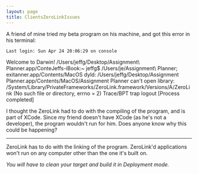 ```yaml
---
layout: page
title: ClientsZeroLinkIssues
---
```




A friend of mine tried my beta program on his machine, and got this error in his terminal:

    Last login: Sun Apr 24 20:06:29 on console
Welcome to Darwin!
/Users/jeffg/Desktop/Assignment\ Planner.app/ConteJeffs-iBook:~ jeffg$ /Users/je/Assignment\ Planner; exitanner.app/Contents/MacOS 
dyld: /Users/jeffg/Desktop/Assignment Planner.app/Contents/MacOS/Assignment Planner can't open library: /System/Library/PrivateFrameworks/ZeroLink.framework/Versions/A/ZeroLink  (No such file or directory, errno = 2)
Trace/BPT trap
logout
[Process completed]

I thought the ZeroLink had to do with the compiling of the program, and is part of XCode.  Since my friend doesn't have XCode (as he's not a developer), the program wouldn't run for him.  Does anyone know why this could be happening?

----

ZeroLink has to do with the linking of the program. ZeroLink'd applications won't run on any computer other than the one it's built on.

*You will have to clean your target and build it in Deployment mode.*

